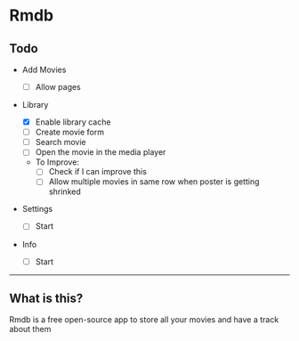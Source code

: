 # Rmdb

## Todo

- Add Movies
  - [ ] Allow pages
- Library

  - [x] Enable library cache
  - [ ] Create movie form
  - [ ] Search movie
  - [ ] Open the movie in the media player
  - To Improve:
    - [ ] Check if I can improve this
    - [ ] Allow multiple movies in same row when poster is getting shrinked

- Settings
  - [ ] Start
- Info
  - [ ] Start

---

## What is this?

Rmdb is a free open-source app to store all your movies and have a track about them

